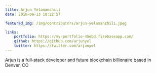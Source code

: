 ```yaml
---
title: Arjun Yelamanchili
date: 2018-06-13 10:22:57

featured_img: /img/contributors/arjun-yelamanchili.jpeg

links:
    portfolio: https://my-portfolio-45ebd.firebaseapp.com/
    github: https://github.com/arjunyel
    twitter: https://twitter.com/arjunyel
---
```



Arjun is a full-stack developer and future blockchain billionaire based in Denver, CO